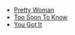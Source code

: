 * [Pretty Woman](Pretty%20Woman)
* [Too Soon To Know](Too%20Soon%20To%20Know)
* [You Got It](You%20Got%20It)